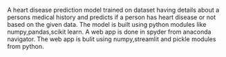 A heart disease prediction model trained on dataset having details about a persons medical history and predicts if a person has heart disease or not based on the given data.
The model is built using python modules like numpy,pandas,scikit learn.
A web app is done in spyder from anaconda navigator.
The web app is bulit using numpy,streamlit and pickle modules from python.
